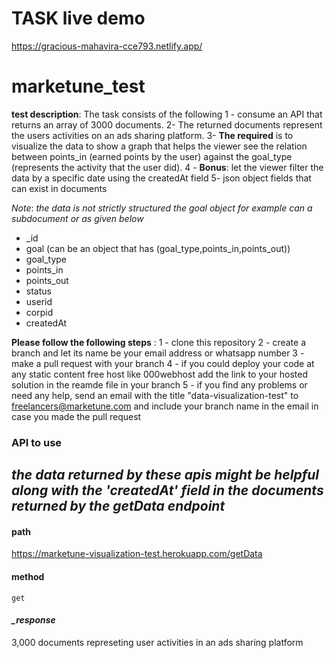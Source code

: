 # TASK live demo

https://gracious-mahavira-cce793.netlify.app/

# marketune_test

**test description**:
The task consists of the following
1 - consume an API that returns an array of 3000 documents.
2- The returned documents represent the users activities on an ads sharing platform.
3- **The required** is to visualize the data to show a graph that helps the viewer see the relation between points_in (earned points by the user) against the goal_type (represents the activity that the user did).
4 - **Bonus**: let the viewer filter the data by a specific date using the createdAt field
5- json object fields that can exist in documents

_Note_: _the data is not strictly structured the goal object for example can a subdocument or as given below_

- \_id
- goal (can be an object that has (goal_type,points_in,points_out))
- goal_type
- points_in
- points_out
- status
- userid
- corpid
- createdAt

**Please follow the following steps** :
1 - clone this repository
2 - create a branch and let its name be your email address or whatsapp number
3 - make a pull request with your branch
4 - if you could deploy your code at any static content free host like 000webhost add the link to your hosted solution in the reamde file in your branch
5 - if you find any problems or need any help, send an email with the title "data-visualization-test" to freelancers@marketune.com and include your branch name in the email in case you made the pull request

### API to use

## _the data returned by these apis might be helpful along with the 'createdAt' field in the documents returned by the getData endpoint_

#### path

https://marketune-visualization-test.herokuapp.com/getData

#### method

`get`

#### _\_response_

3,000 documents represeting user activities in an ads sharing platform
